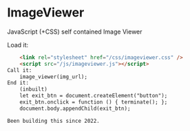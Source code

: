# ImageViewer
JavaScript (+CSS) self contained Image Viewer

Load it:
```html
    <link rel="stylesheet" href="/css/imageviewer.css" />
    <script src="/js/imageviewer.js"></script>
Call it:
    image_viewer(img_url);
End it:
    (inbuilt) 
    let exit_btn = document.createElement("button");
    exit_btn.onclick = function () { terminate(); };
    document.body.appendChild(exit_btn);

Been building this since 2022.
